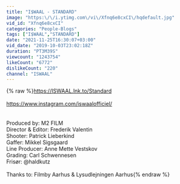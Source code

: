 ```yaml
---
title: "I$WAAL - STANDARD"
image: "https:\/\/i.ytimg.com\/vi\/Xfnq6e8cxCI\/hqdefault.jpg"
vid_id: "Xfnq6e8cxCI"
categories: "People-Blogs"
tags: ["I$WAAL","STANDARD"]
date: "2021-11-25T16:30:07+03:00"
vid_date: "2019-10-03T23:02:18Z"
duration: "PT3M39S"
viewcount: "1243754"
likeCount: "6772"
dislikeCount: "220"
channel: "ISWAAL"
---
```

{% raw %}<a rel="nofollow" target="blank" href="https://ISWAAL.lnk.to/Standard">https://ISWAAL.lnk.to/Standard</a><br /><br /><a rel="nofollow" target="blank" href="https://www.instagram.com/iswaalofficiel/">https://www.instagram.com/iswaalofficiel/</a><br /><br /><br />Produced by: M2 FILM<br />Director &amp; Editor: Frederik Valentin<br />Shooter: Patrick Lieberkind<br />Gaffer: Mikkel Sigsgaard<br />Line Producer: Anne Mette Vestskov<br />Grading: Carl Schwennesen <br />Frisør: @haldkutz<br /><br />Thanks to: Filmby Aarhus &amp; Lysudlejningen Aarhus{% endraw %}
